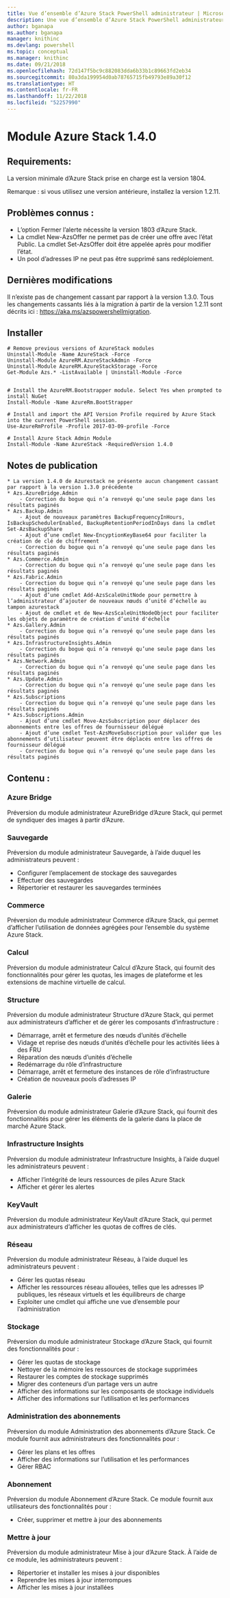 ```yaml
---
title: Vue d’ensemble d’Azure Stack PowerShell administrateur | Microsoft Docs
description: Une vue d’ensemble d’Azure Stack PowerShell administrateur avec des instructions sur les procédures d’installation et de configuration.
author: bganapa
ms.author: bganapa
manager: knithinc
ms.devlang: powershell
ms.topic: conceptual
ms.manager: knithinc
ms.date: 09/21/2018
ms.openlocfilehash: 72d147f5bc9c882083dda6b33b1c89663fd2eb34
ms.sourcegitcommit: 80a3da199954d0ab78765715fb49793e89a30f12
ms.translationtype: HT
ms.contentlocale: fr-FR
ms.lasthandoff: 11/22/2018
ms.locfileid: "52257990"
---
```

# <a name="azure-stack-module-140"></a>Module Azure Stack 1.4.0

## <a name="requirements"></a>Requirements:
La version minimale d’Azure Stack prise en charge est la version 1804.

Remarque : si vous utilisez une version antérieure, installez la version 1.2.11.

## <a name="known-issues"></a>Problèmes connus :

- L’option Fermer l’alerte nécessite la version 1803 d’Azure Stack.
- La cmdlet New-AzsOffer ne permet pas de créer une offre avec l’état Public. La cmdlet Set-AzsOffer doit être appelée après pour modifier l’état.
- Un pool d’adresses IP ne peut pas être supprimé sans redéploiement.

## <a name="breaking-changes"></a>Dernières modifications
Il n’existe pas de changement cassant par rapport à la version 1.3.0. Tous les changements cassants liés à la migration à partir de la version 1.2.11 sont décrits ici : https://aka.ms/azspowershellmigration.

## <a name="install"></a>Installer
```
# Remove previous versions of AzureStack modules
Uninstall-Module -Name AzureStack -Force 
Uninstall-Module AzureRM.AzureStackAdmin -Force
Uninstall-Module AzureRM.AzureStackStorage -Force
Get-Module Azs.* -ListAvailable | Uninstall-Module -Force


# Install the AzureRM.Bootstrapper module. Select Yes when prompted to install NuGet
Install-Module -Name AzureRm.BootStrapper

# Install and import the API Version Profile required by Azure Stack into the current PowerShell session.
Use-AzureRmProfile -Profile 2017-03-09-profile -Force

# Install Azure Stack Admin Module
Install-Module -Name AzureStack -RequiredVersion 1.4.0
```
## <a name="release-notes"></a>Notes de publication
    * La version 1.4.0 de Azurestack ne présente aucun changement cassant par rapport à la version 1.3.0 précédente
    * Azs.AzureBridge.Admin
        - Correction du bogue qui n’a renvoyé qu’une seule page dans les résultats paginés
    * Azs.Backup.Admin
        - Ajout de nouveaux paramètres BackupFrequencyInHours, IsBackupSchedulerEnabled, BackupRetentionPeriodInDays dans la cmdlet Set-AzsBackupShare
        - Ajout d’une cmdlet New-EncyptionKeyBase64 pour faciliter la création de clé de chiffrement
        - Correction du bogue qui n’a renvoyé qu’une seule page dans les résultats paginés
    * Azs.Commerce.Admin
        - Correction du bogue qui n’a renvoyé qu’une seule page dans les résultats paginés
    * Azs.Fabric.Admin
        - Correction du bogue qui n’a renvoyé qu’une seule page dans les résultats paginés
        - Ajout d’une cmdlet Add-AzsScaleUnitNode pour permettre à l’administrateur d’ajouter de nouveaux nœuds d’unité d’échelle au tampon azurestack
        - Ajout de cmdlet et de New-AzsScaleUnitNodeObject pour faciliter les objets de paramètre de création d’unité d'échelle
    * Azs.Gallery.Admin
        - Correction du bogue qui n’a renvoyé qu’une seule page dans les résultats paginés
    * Azs.InfrastructureInsights.Admin
        - Correction du bogue qui n’a renvoyé qu’une seule page dans les résultats paginés
    * Azs.Network.Admin
        - Correction du bogue qui n’a renvoyé qu’une seule page dans les résultats paginés
    * Azs.Update.Admin
        - Correction du bogue qui n’a renvoyé qu’une seule page dans les résultats paginés
    * Azs.Subscriptions
        - Correction du bogue qui n’a renvoyé qu’une seule page dans les résultats paginés
    * Azs.Subscriptions.Admin
        - Ajout d’une cmdlet Move-AzsSubscription pour déplacer des abonnements entre les offres de fournisseur délégué
        - Ajout d’une cmdlet Test-AzsMoveSubscription pour valider que les abonnements d’utilisateur peuvent être déplacés entre les offres de fournisseur délégué
        - Correction du bogue qui n’a renvoyé qu’une seule page dans les résultats paginés

## <a name="content"></a>Contenu :
### <a name="azure-bridge"></a>Azure Bridge
Préversion du module administrateur AzureBridge d’Azure Stack, qui permet de syndiquer des images à partir d’Azure.

### <a name="backup"></a>Sauvegarde
Préversion du module administrateur Sauvegarde, à l’aide duquel les administrateurs peuvent :
- Configurer l’emplacement de stockage des sauvegardes
- Effectuer des sauvegardes
- Répertorier et restaurer les sauvegardes terminées

### <a name="commerce"></a>Commerce
Préversion du module administrateur Commerce d’Azure Stack, qui permet d’afficher l’utilisation de données agrégées pour l’ensemble du système Azure Stack.

### <a name="compute"></a>Calcul
Préversion du module administrateur Calcul d’Azure Stack, qui fournit des fonctionnalités pour gérer les quotas, les images de plateforme et les extensions de machine virtuelle de calcul.

### <a name="fabric"></a>Structure
Préversion du module administrateur Structure d’Azure Stack, qui permet aux administrateurs d’afficher et de gérer les composants d’infrastructure :
- Démarrage, arrêt et fermeture des nœuds d’unités d’échelle
- Vidage et reprise des nœuds d’unités d’échelle pour les activités liées à des FRU
- Réparation des nœuds d’unités d’échelle
- Redémarrage du rôle d’infrastructure
- Démarrage, arrêt et fermeture des instances de rôle d’infrastructure
- Création de nouveaux pools d’adresses IP

### <a name="gallery"></a>Galerie
Préversion du module administrateur Galerie d’Azure Stack, qui fournit des fonctionnalités pour gérer les éléments de la galerie dans la place de marché Azure Stack.

### <a name="infrastructure-insights"></a>Infrastructure Insights
Préversion du module administrateur Infrastructure Insights, à l’aide duquel les administrateurs peuvent :
- Afficher l’intégrité de leurs ressources de piles Azure Stack
- Afficher et gérer les alertes

### <a name="keyvault"></a>KeyVault
Préversion du module administrateur KeyVault d’Azure Stack, qui permet aux administrateurs d’afficher les quotas de coffres de clés.

### <a name="network"></a>Réseau
Préversion du module administrateur Réseau, à l’aide duquel les administrateurs peuvent :
- Gérer les quotas réseau
- Afficher les ressources réseau allouées, telles que les adresses IP publiques, les réseaux virtuels et les équilibreurs de charge
- Exploiter une cmdlet qui affiche une vue d’ensemble pour l’administration

### <a name="storage"></a>Stockage
Préversion du module administrateur Stockage d’Azure Stack,  qui fournit des fonctionnalités pour :
- Gérer les quotas de stockage
- Nettoyer de la mémoire les ressources de stockage supprimées
- Restaurer les comptes de stockage supprimés
- Migrer des conteneurs d’un partage vers un autre
- Afficher des informations sur les composants de stockage individuels
- Afficher des informations sur l’utilisation et les performances

### <a name="subscription-admin"></a>Administration des abonnements
Préversion du module Administration des abonnements d’Azure Stack.  Ce module fournit aux administrateurs des fonctionnalités pour :
- Gérer les plans et les offres
- Afficher des informations sur l’utilisation et les performances
- Gérer RBAC

### <a name="subscription"></a>Abonnement
Préversion du module Abonnement d’Azure Stack.  Ce module fournit aux utilisateurs des fonctionnalités pour :
- Créer, supprimer et mettre à jour des abonnements

### <a name="update"></a>Mettre à jour
Préversion du module administrateur Mise à jour d’Azure Stack.  À l’aide de ce module, les administrateurs peuvent :
- Répertorier et installer les mises à jour disponibles
- Reprendre les mises à jour interrompues
- Afficher les mises à jour installées
